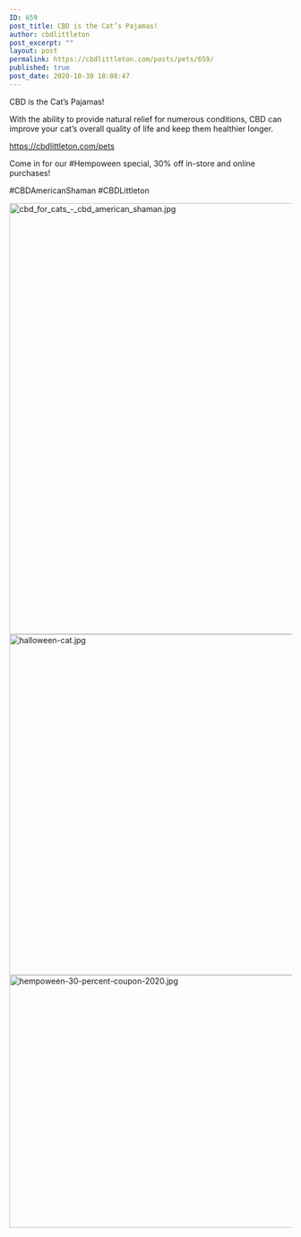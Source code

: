 ```yaml
---
ID: 659
post_title: CBD is the Cat’s Pajamas!
author: cbdlittleton
post_excerpt: ""
layout: post
permalink: https://cbdlittleton.com/posts/pets/659/
published: true
post_date: 2020-10-30 18:08:47
---
```

CBD is the Cat’s Pajamas!

With the ability to provide natural relief for numerous conditions, CBD can improve your cat’s overall quality of life and keep them healthier longer.

<a href="https://cbdarvada.com/pets">https://cbdlittleton.com/pets</a>

Come in for our #Hempoween special, 30% off in-store and online purchases!

#CBDAmericanShaman #CBDLittleton

<img class="alignnone size-full wp-image-702" src="https://cbdlittleton.com/wp-content/uploads/2020/11/1604102798317.jpg" width="768" height="768" alt="cbd_for_cats_-_cbd_american_shaman.jpg" title="cbd_for_cats_-_cbd_american_shaman.jpg" />

<img class="alignnone size-full wp-image-703" src="https://cbdlittleton.com/wp-content/uploads/2020/11/1604102798310.jpg" width="910" height="607" alt="halloween-cat.jpg" title="halloween-cat.jpg" />

<img class="alignnone size-full wp-image-704" src="https://cbdlittleton.com/wp-content/uploads/2020/11/1604102798321.jpg" width="600" height="450" alt="hempoween-30-percent-coupon-2020.jpg" title="hempoween-30-percent-coupon-2020.jpg" />